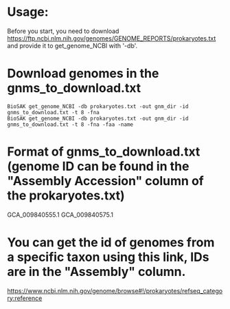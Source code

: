 
# Usage:
Before you start, you need to download https://ftp.ncbi.nlm.nih.gov/genomes/GENOME_REPORTS/prokaryotes.txt
and provide it to get_genome_NCBI with '-db'.

# Download genomes in the gnms_to_download.txt
    BioSAK get_genome_NCBI -db prokaryotes.txt -out gnm_dir -id gnms_to_download.txt -t 8 -fna
    BioSAK get_genome_NCBI -db prokaryotes.txt -out gnm_dir -id gnms_to_download.txt -t 8 -fna -faa -name

# Format of gnms_to_download.txt (genome ID can be found in the "Assembly Accession" column of the prokaryotes.txt)
GCA_009840555.1
GCA_009840575.1

# You can get the id of genomes from a specific taxon using this link, IDs are in the "Assembly" column.
https://www.ncbi.nlm.nih.gov/genome/browse#!/prokaryotes/refseq_category:reference
